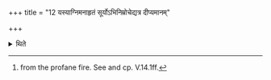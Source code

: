 +++
title = "12 यस्याग्निमनाहृतं सूर्योऽभिनिम्रोचेद्यत्र दीप्यमानम्"

+++

<details><summary>थिते</summary>

12. If the sun sets over the fire not brought (towards the Dakṣiṇāgni-place) having brought it[^1] from there where one may see something shining, it (the fire) is kept.


[^1]: from the profane fire. See and cp. V.14.1ff.
</details>
